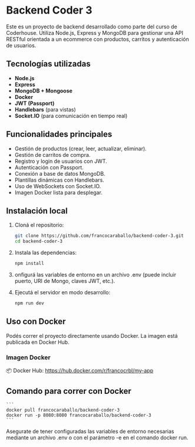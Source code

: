 # Backend Coder 3

Este es un proyecto de backend desarrollado como parte del curso de Coderhouse. Utiliza Node.js, Express y MongoDB para gestionar una API RESTful orientada a un ecommerce con productos, carritos y autenticación de usuarios.

## Tecnologías utilizadas

- **Node.js**
- **Express**
- **MongoDB + Mongoose**
- **Docker**
- **JWT (Passport)**
- **Handlebars** (para vistas)
- **Socket.IO** (para comunicación en tiempo real)

## Funcionalidades principales

- Gestión de productos (crear, leer, actualizar, eliminar).
- Gestión de carritos de compra.
- Registro y login de usuarios con JWT.
- Autenticación con Passport.
- Conexión a base de datos MongoDB.
- Plantillas dinámicas con Handlebars.
- Uso de WebSockets con Socket.IO.
- Imagen Docker lista para desplegar.

## Instalación local

1. Cloná el repositorio:

   ```bash
   git clone https://github.com/francocaraballo/backend-coder-3.git
   cd backend-coder-3
   ```

2. Instala las dependencias:

    ```bash
    npm install
    ```

3. onfigurá las variables de entorno en un archivo .env (puede incluir puerto, URI de Mongo, claves JWT, etc.).

4. Ejecutá el servidor en modo desarrollo:

    ```bash
    npm run dev
    ```
        
## Uso con Docker
Podés correr el proyecto directamente usando Docker. La imagen está publicada en Docker Hub.

### Imagen Docker
📦 Docker Hub: https://hub.docker.com/r/francocrbl/my-app

## Comando para correr con Docker
    ```
    docker pull francocaraballo/backend-coder-3
    docker run -p 8080:8080 francocaraballo/backend-coder-3
    ```

Asegurate de tener configuradas las variables de entorno necesarias mediante un archivo .env o con el parámetro -e en el comando docker run.